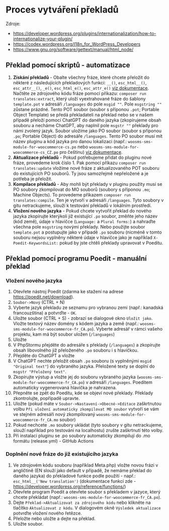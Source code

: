 # Proces vytváření překladů

Zdroje:

- https://developer.wordpress.org/plugins/internationalization/how-to-internationalize-your-plugin/
- https://codex.wordpress.org/I18n_for_WordPress_Developers
- https://www.gnu.org/software/gettext/manual/html_node/

## Překlad pomocí skriptů - automatizace
1. **Získání překladů** - Obalte všechny fráze, které chcete přeložit do některé z následujících překladových funkcí: `__()`, `esc_html__()`, `esc_attr__()`, `_e()`, `esc_html_e()`, `esc_attr_e()` [viz dokumentace](https://developer.wordpress.org/plugins/internationalization/how-to-internationalize-your-plugin/#localization-functions). Načtěte ze zdrojového kódu fráze pomocí příkazu: `composer run translates:extract`, který uloží vyextrahované fráze do šablony `template.pot` v adresáři `/languages` do pole `msgid ""`. Pole `msgstring ""` zůstane prázdné. Tento POT soubor (soubor s příponou `.pot`; Portable Object Template) se předá překladateli na překlad nebo se v našem případě přeloží pomocí ChatGPT do daného jazyka (zkopírujeme obsah souboru a necháme ChatGPT, aby naplnil pole `msgstr ""` překlady pro námi zvolený jazyk. Soubor uložíme jako PO soubor (soubor s příponou `.po`; Portable Object) do adresáře `/languages`. Tento PO soubor musí mít název pluginu a kód jazyka pro danou lokalizaci (např.: `woosms-sms-module-for-woocommerce-cs.po` nebo `woosms-sms-module-for-woocommerce-cs_CZ.po` pro češtinu) [viz dokumentace](https://developer.wordpress.org/plugins/internationalization/localization/#using-localizations).
2. **Aktualizace překladů** - Pokud potřebujeme přidat do pluginu nové fráze, provedeme krok číslo 1. Pak pomocí příkazu `composer run translates:update` vložíme nové fráze z aktualizovaného POT souboru do existujících PO souborů. Ty jsou samozřejmě nepřeložené a je potřeba je přeložit.
3. **Kompilace překladů** - Aby mohli být překlady v pluginu použity musí se PO soubory zkompilovat do MO souborů (soubory s příponou `.mo`; Machine Objects). To provedeme příkazem `composer run translates:compile`. Ten je vytvoří v adresáři `/languages`. Tyto soubory v gitu netrackujeme, slouží k testování překladů v lokálním prostředí. 
4. **Vložení nového jazyka** - Pokud chcete vytvořit překlad do nového jazyka zkopírujte kterýkoli již existující `.po` soubor, změňte jeho název (kód země), údaje v hlavičce (`Language:` a `Plural forms:`) a nahraďte všechna pole `msgstring` novými překlady. Nebo použijte soubor `template.pot` a postupujte jako v případě `.po` souboru (nicméně v tomto souboru nejsou vyplněny některé údaje v hlavičce jako je například `X-Poedit-KeywordsList:` pokud by jste chtěli překlady upravovat v Poeditu.

## Překlad pomocí programu Poedit - manuální překlad
### Vložení nového jazyka
1. Otevřete nástroj Poedit (zdarma ke stažení na adrese https://poedit.net/download).
2. `Soubor->Nový` (CTRL + N)
3. Vyberte jazyk překladu ze seznamu pro vybranou zemi (např.: kanadská francouzština) a potvrďte - `OK`.
4. Uložte soubor (CTRL + S) - zobrazí se dialogové okno `Uložit jako`. Vložte textový název domény s kódem jazyka a země (např.: `woosms-sms-module-for-woocommerce-fr_CA.po`). Vyberte adresář v rámci vašeho projektu, kam má být soubor uložen (`/languages`)
5. Uložte
6. V PhpStormu přejděte do adresáře s překlady (`/languages`) a zkopírujte obsah libovolného již přeloženého `.po` souboru i s hlavičkou.
7. Přejděte do ChatGPT a vložte
8. V ChatGPT nechte přeložit obsah `.po` souboru (s vyplněnými `msgid "Original text"`) do vybraného jazyka. Přeložené texty se doplní do `msgstr "Přeložený text"`.
9. Zkopírujte výstup a vložte jej do souboru vybraného jazyka (`woosms-sms-module-for-woocommerce-fr_CA.po`) v adresáři `/languages`. Poeditem automaticky vygenerovaná hlavička je nahrazena. 
10. Přepněte se zpět do Poeditu, kde se objeví nové překlady. Překlady zkontrolujte, popřípadě upravte.
11. Uložte (pokud máte v `Soubor->Nastavení->Obecné->Editace` zaškrtnutou volbu `Při uložení automaticky zkompilovat MO soubor` vytvoří se vám ve stejném adresáři nový zkompilovaný `woosms-sms-module-for-woocommerce-fr_CA.mo` soubor)
12. Pokud nechcete `.mo` soubory ukládat (tyto soubory v gitu netrackujeme, slouží například pro testováni na localhostu) zrušte zaškrtnutí této volby.
13. Při instalaci pluginu se .po soubory automaticky zkompilují do .mo formátu (release.yml) - GitHub Actions

### Doplnění nové fráze do již existujícího jazyka
1. Ve zdrojovém kódu souboru (například Meta.php) vložte novou frázi v angličtině (EN slouží jako default v případě, že nemáme překlad do daného jazyka) do překladové funkce podle použití -  např.: `esc_html__('New translation')`  (dokumentace funkcí zde - https://developer.wordpress.org/reference/functions/)
2. Otevřete program Poedit a otevřete soubor s překladem v jazyce, který chcete překládat (např.: `woosms-sms-module-for-woocommerce-fr_CA.po`).
3. Dejte `Překlad->Aktualizovat za zdrojového kódu` nebo klikněte na tlačítko `Aktualizovat z kódu`. V dialogovém okně `Výsledek aktualizace` potvrďte vložení nového řetězce.
4. Přeložte nebo uložte a dejte na překlad.
5. Uložte soubor.